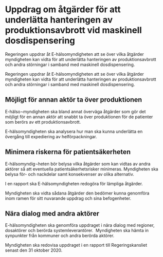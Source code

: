# Uppdrag om åtgärder för att underlätta hanteringen av produktionsavbrott vid maskinell dosdispensering

Regeringen uppdrar åt E-hälsomyndigheten att se över vilka åtgärder myndigheten kan vidta för att underlätta hanteringen av produktionsavbrott och andra störningar i samband med maskinell dosdispensering.

Regeringen uppdrar åt E-hälsomyndigheten att se över vilka åtgärder myndigheten kan vidta för att underlätta hanteringen av produktionsavbrott och andra störningar i samband med maskinell dosdispensering.

## Möjligt för annan aktör ta över produktionen

E-hälso¬myndigheten ska bland annat överväga åtgärder som gör det möjligt för en annan aktör att snabbt ta över produktionen för de patienter som berörs av ett produktionsavbrott.

E-hälsomyndigheten ska analysera hur man ska kunna underlätta en övergång till expediering av helförpackningar.

## Minimera riskerna för patientsäkerheten

E-hälsomyndig¬heten bör belysa vilka åtgärder som kan vidtas av andra aktörer så att eventuella patientsäkerhetsrisker minimeras. Myndigheten ska belysa för- och nackdelar samt konsekvenser av olika alternativ.

I en rapport ska E-hälsomyndigheten redogöra för lämpliga åtgärder.

Myndigheten ska vidta sådana åtgärder den bedömer kunna genomföra inom ramen för sitt nuvarande uppdrag och sina befogenheter.

## Nära dialog med andra aktörer

E-hälsomyndigheten ska genomföra uppdraget i nära dialog med regioner, dosaktörer och berörda systemleverantörer.  Myndigheten ska hämta in synpunkter från kommuner och andra berörda aktörer.

Myndigheten ska redovisa uppdraget i en rapport till Regeringskansliet senast den 31 oktober 2020.
